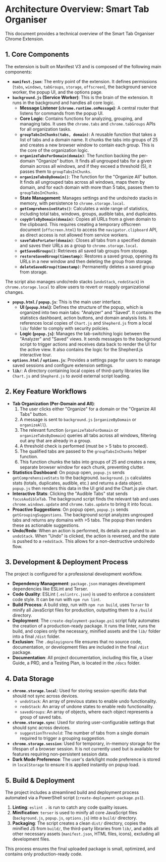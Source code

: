 # Architecture Overview: Smart Tab Organiser

This document provides a technical overview of the Smart Tab Organiser Chrome Extension.

## 1. Core Components

The extension is built on Manifest V3 and is composed of the following main components:

- **`manifest.json`**: The entry point of the extension. It defines permissions (`tabs`, `windows`, `tabGroups`, `storage`, `offscreen`), the background service worker, the popup UI, and the options page.
- **`background.js` (Service Worker)**: This is the brain of the extension. It runs in the background and handles all core logic.
  - **Message Listener (`chrome.runtime.onMessage`)**: A central router that listens for commands from the popup UI.
  - **Core Logic**: Contains functions for analyzing, grouping, and managing tabs. It uses the `chrome.tabs` and `chrome.tabGroups` APIs for all organization tasks.
  - **`groupTabsInChunks(tabs, domain)`**: A reusable function that takes a list of tabs and a domain name. It chunks the tabs into groups of 25 and creates a new browser window to contain each group. This is the core of the organization logic.
  - **`organizeTabsForDomain(domain)`**: The function backing the per-domain "Organize" button. It finds all ungrouped tabs for a given domain across all windows, and if they exceed a threshold (5), it passes them to `groupTabsInChunks`.
  - **`organizeTabsByDomain()`**: The function for the "Organize All" button. It finds all ungrouped tabs across all windows, maps them by domain, and for each domain with more than 5 tabs, passes them to `groupTabsInChunks`.
  - **State Management**: Manages settings and the undo/redo stacks in memory, with persistence to `chrome.storage.local`.
  - **`getComprehensiveStats()`**: Calculates a wide range of statistics, including total tabs, windows, groups, audible tabs, and duplicates.
  - **`copyUrlsByDomain(domain)`**: Copies all URLs from a given domain to the clipboard. This requires creating a temporary offscreen document (`offscreen.html`) to access the `navigator.clipboard` API, as direct access is not allowed from service workers.
  - **`saveTabsForLater(domain)`**: Closes all tabs from a specified domain and saves their URLs as a group to `chrome.storage.local`.
  - **`getSavedGroups()`**: Retrieves all saved tab groups from storage.
  - **`restoreSavedGroup(timestamp)`**: Restores a saved group, opening its URLs in a new window and then deleting the group from storage.
  - **`deleteSavedGroup(timestamp)`**: Permanently deletes a saved group from storage.

The script also manages undo/redo stacks (`undoStack`, `redoStack`) in `chrome.storage.local` to allow users to revert or reapply organizational changes.

- **`popup.html` / `popup.js`**: This is the main user interface.
  - **UI (`popup.html`)**: Defines the structure of the popup, which is organized into two main tabs: "Analyzer" and "Saved". It contains the statistics dashboard, action buttons, and domain analysis lists. It references local copies of `Chart.js` and `Shepherd.js` from a local `lib/` folder to comply with security policies.
  - **Logic (`popup.js`)**: Manages the tab-switching logic between the "Analyzer" and "Saved" views. It sends messages to the background script to trigger actions and receives data back to render the UI for the active view. It also contains the logic for the Shepherd.js interactive tour.
- **`options.html` / `options.js`**: Provides a settings page for users to manage saved sessions and configure extension settings.
- **`lib/`**: A directory containing local copies of third-party libraries like `Chart.js` and `Shepherd.js` to avoid external script loading.

## 2. Key Feature Workflows

- **Tab Organization (Per-Domain and All)**:
  1.  The user clicks either "Organize" for a domain or the "Organize All Tabs" button.
  2.  A message is sent to `background.js` (`organizeByDomain` or `organizeAll`).
  3.  The relevant function (`organizeTabsForDomain` or `organizeTabsByDomain`) queries all tabs across all windows, filtering out any that are already in a group.
  4.  A threshold check is performed (must be > 5 tabs to proceed).
  5.  The qualified tabs are passed to the `groupTabsInChunks` helper function.
  6.  This function chunks the tabs into groups of 25 and creates a new, separate browser window for each chunk, preventing clutter.
- **Statistics Dashboard**: On popup open, `popup.js` sends `getComprehensiveStats` to the background. `background.js` calculates stats (totals, duplicates, audible, etc.) and returns a data object. `popup.js` then renders this data in the UI grid and the Chart.js pie chart.
- **Interactive Stats**: Clicking the "Audible Tabs" stat sends `focusAudibleTab`. The background script finds the relevant tab and uses `chrome.windows.update` and `chrome.tabs.update` to bring it into focus.
- **Proactive Suggestions**: On popup open, `popup.js` sends `getGroupingSuggestions`. The background script analyzes ungrouped tabs and returns any domains with >5 tabs. The popup then renders these as actionable suggestions.
- **Undo/Redo**: When an action is performed, its details are pushed to an `undoStack`. When "Undo" is clicked, the action is reversed, and the state is pushed to a `redoStack`. This allows for a non-destructive undo/redo flow.

## 3. Development & Deployment Process

The project is configured for a professional development workflow.

- **Dependency Management**: `package.json` manages development dependencies like ESLint and Terser.
- **Code Quality**: ESLint (`.eslintrc.json`) is used to enforce a consistent code style. It can be run with `npm run lint`.
- **Build Process**: A build step, run with `npm run build`, uses `Terser` to minify all JavaScript files for production, outputting them to a `/build` directory.
- **Deployment**: The `create-deployment-package.ps1` script fully automates the creation of a production-ready package. It runs the linter, runs the build, and copies only the necessary, minified assets and the `lib/` folder into a final `/dist` folder.
- **Exclusion**: The `.deployignore` file ensures that no source code, documentation, or development files are included in the final `/dist` package.
- **Documentation**: All project documentation, including this file, a User Guide, a PRD, and a Testing Plan, is located in the `/docs` folder.

## 4. Data Storage

- **`chrome.storage.local`**: Used for storing session-specific data that should not sync across devices.
  - `undoStack`: An array of previous states to enable undo functionality.
  - `redoStack`: An array of undone states to enable redo functionality.
  - `savedGroups`: An array of objects, where each object represents a group of saved tabs.
- **`chrome.storage.sync`**: Used for storing user-configurable settings that should sync across devices.
  - `suggestionThreshold`: The number of tabs from a single domain required to trigger a grouping suggestion.
- **`chrome.storage.session`**: Used for temporary, in-memory storage for the lifespan of a browser session. It is not currently used but is available for features requiring non-persistent session data.
- **Dark Mode Preference**: The user's dark/light mode preference is stored in `localStorage` to ensure it is applied instantly on popup load.

## 5. Build & Deployment

The project includes a streamlined build and deployment process automated via a PowerShell script (`create-deployment-package.ps1`).

1.  **Linting**: `eslint .` is run to catch any code quality issues.
2.  **Minification**: `terser` is used to minify all core JavaScript files (`background.js`, `popup.js`, `options.js`) into a `build/` directory.
3.  **Packaging**: The script creates a clean `dist/` directory, copies the minified JS from `build/`, the third-party libraries from `lib/`, and adds all other necessary assets (`manifest.json`, HTML files, icons), excluding all development files.

This process ensures the final uploaded package is small, optimized, and contains only production-ready code.
